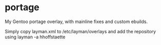 portage
=======

My Gentoo portage overlay, with mainline fixes and custom ebuilds.

Simply copy layman.xml to /etc/layman/overlays and add the repository using layman -a hhoffstaette
